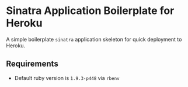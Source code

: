 # Sinatra Application Boilerplate for Heroku

A simple boilerplate `sinatra` application skeleton for quick deployment to Heroku.


## Requirements

* Default ruby version is `1.9.3-p448` via `rbenv`